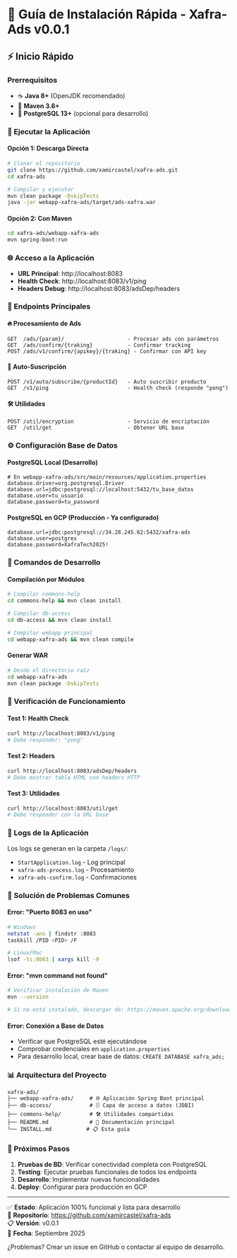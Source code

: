# 🚀 Guía de Instalación Rápida - Xafra-Ads v0.0.1

## ⚡ Inicio Rápido

### Prerrequisitos
- ☕ **Java 8+** (OpenJDK recomendado)
- 🔧 **Maven 3.6+** 
- 🐘 **PostgreSQL 13+** (opcional para desarrollo)

### 🚀 Ejecutar la Aplicación

#### Opción 1: Descarga Directa
```bash
# Clonar el repositorio
git clone https://github.com/xamircastel/xafra-ads.git
cd xafra-ads

# Compilar y ejecutar
mvn clean package -DskipTests
java -jar webapp-xafra-ads/target/ads-xafra.war
```

#### Opción 2: Con Maven
```bash
cd xafra-ads/webapp-xafra-ads
mvn spring-boot:run
```

### 🌐 Acceso a la Aplicación
- **URL Principal**: http://localhost:8083
- **Health Check**: http://localhost:8083/v1/ping
- **Headers Debug**: http://localhost:8083/adsDep/headers

### 📡 Endpoints Principales

#### 🔥 Procesamiento de Ads
```
GET  /ads/{param}/                    - Procesar ads con parámetros
GET  /ads/confirm/{traking}           - Confirmar tracking
POST /ads/v1/confirm/{apikey}/{traking} - Confirmar con API key
```

#### 🚀 Auto-Suscripción
```
POST /v1/auto/subscribe/{productId}   - Auto suscribir producto
GET  /v1/ping                         - Health check (responde "pong")
```

#### 🛠️ Utilidades
```
POST /util/encryption                 - Servicio de encriptación
GET  /util/get                        - Obtener URL base
```

### ⚙️ Configuración Base de Datos

#### PostgreSQL Local (Desarrollo)
```properties
# En webapp-xafra-ads/src/main/resources/application.properties
database.driver=org.postgresql.Driver
database.url=jdbc:postgresql://localhost:5432/tu_base_datos
database.user=tu_usuario
database.password=tu_password
```

#### PostgreSQL en GCP (Producción - Ya configurado)
```properties
database.url=jdbc:postgresql://34.28.245.62:5432/xafra-ads
database.user=postgres
database.password=XafraTech2025!
```

### 🔧 Comandos de Desarrollo

#### Compilación por Módulos
```bash
# Compilar commons-help
cd commons-help && mvn clean install

# Compilar db-access  
cd db-access && mvn clean install

# Compilar webapp principal
cd webapp-xafra-ads && mvn clean compile
```

#### Generar WAR
```bash
# Desde el directorio raíz
cd webapp-xafra-ads
mvn clean package -DskipTests
```

### 🧪 Verificación de Funcionamiento

#### Test 1: Health Check
```bash
curl http://localhost:8083/v1/ping
# Debe responder: "pong"
```

#### Test 2: Headers
```bash
curl http://localhost:8083/adsDep/headers
# Debe mostrar tabla HTML con headers HTTP
```

#### Test 3: Utilidades
```bash
curl http://localhost:8083/util/get
# Debe responder con la URL base
```

### 📝 Logs de la Aplicación

Los logs se generan en la carpeta `/logs/`:
- `StartApplication.log` - Log principal
- `xafra-ads-process.log` - Procesamiento
- `xafra-ads-confirm.log` - Confirmaciones

### 🎯 Solución de Problemas Comunes

#### Error: "Puerto 8083 en uso"
```bash
# Windows
netstat -ano | findstr :8083
taskkill /PID <PID> /F

# Linux/Mac
lsof -ti:8083 | xargs kill -9
```

#### Error: "mvn command not found"
```bash
# Verificar instalación de Maven
mvn --version

# Si no está instalado, descargar de: https://maven.apache.org/download.cgi
```

#### Error: Conexión a Base de Datos
- Verificar que PostgreSQL esté ejecutándose
- Comprobar credenciales en `application.properties`
- Para desarrollo local, crear base de datos: `CREATE DATABASE xafra_ads;`

### 📊 Arquitectura del Proyecto

```
xafra-ads/
├── webapp-xafra-ads/     # 🌐 Aplicación Spring Boot principal
├── db-access/            # 🗄️ Capa de acceso a datos (JDBI)
├── commons-help/         # 🛠️ Utilidades compartidas
├── README.md             # 📖 Documentación principal
└── INSTALL.md           # 📋 Esta guía
```

### 🔮 Próximos Pasos

1. **Pruebas de BD**: Verificar conectividad completa con PostgreSQL
2. **Testing**: Ejecutar pruebas funcionales de todos los endpoints
3. **Desarrollo**: Implementar nuevas funcionalidades
4. **Deploy**: Configurar para producción en GCP

---

✅ **Estado**: Aplicación 100% funcional y lista para desarrollo  
🔗 **Repositorio**: https://github.com/xamircastel/xafra-ads  
📋 **Versión**: v0.0.1  
📅 **Fecha**: Septiembre 2025

¿Problemas? Crear un issue en GitHub o contactar al equipo de desarrollo.
